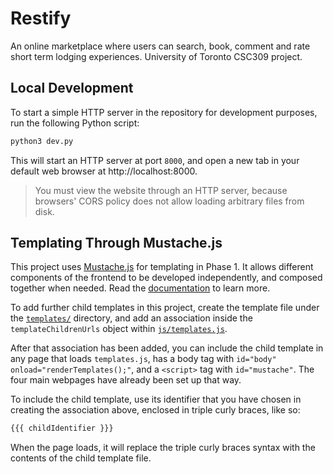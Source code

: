# Restify

An online marketplace where users can search, book, comment and rate short term lodging experiences. University of Toronto CSC309 project.

## Local Development

To start a simple HTTP server in the repository for development purposes, run the following Python script:

```bash
python3 dev.py
```

This will start an HTTP server at port `8000`, and open a new tab in your default web browser at http://localhost:8000.

> You must view the website through an HTTP server, because browsers' CORS policy does not allow loading arbitrary files from disk.

## Templating Through Mustache.js

This project uses [Mustache.js](https://github.com/janl/mustache.js) for templating in Phase 1. It allows different components of the frontend to be developed independently, and composed together when needed. Read the [documentation](https://github.com/janl/mustache.js#mustachejs---logic-less-mustache-templates-with-javascript) to learn more.

To add further child templates in this project, create the template file under the [`templates/`](templates/) directory, and add an association inside the `templateChildrenUrls` object within [`js/templates.js`](js/templates.js).

After that association has been added, you can include the child template in any page that loads `templates.js`, has a body tag with `id="body" onload="renderTemplates();"`, and a `<script>` tag with `id="mustache"`. The four main webpages have already been set up that way.

To include the child template, use its identifier that you have chosen in creating the association above, enclosed in triple curly braces, like so:

```html
{{{ childIdentifier }}}
```

When the page loads, it will replace the triple curly braces syntax with the contents of the child template file.
